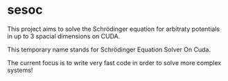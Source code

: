 # sesoc
This project aims to solve the Schrödinger equation for arbitraty potentials in up to 3 spacial dimensions on CUDA. 


This temporary name stands for Schrödinger Equation Solver On Cuda.

The current focus is to write very fast code in order to solve more complex systems!
